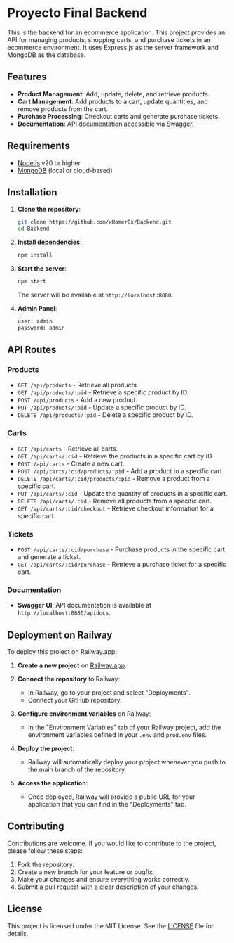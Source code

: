 # Proyecto Final Backend

This is the backend for an ecommerce application. This project provides an API for managing products, shopping carts, and purchase tickets in an ecommerce environment. It uses Express.js as the server framework and MongoDB as the database.

## Features

- **Product Management**: Add, update, delete, and retrieve products.
- **Cart Management**: Add products to a cart, update quantities, and remove products from the cart.
- **Purchase Processing**: Checkout carts and generate purchase tickets.
- **Documentation**: API documentation accessible via Swagger.

## Requirements

- [Node.js](https://nodejs.org/) v20 or higher
- [MongoDB](https://www.mongodb.com/) (local or cloud-based)

## Installation

1. **Clone the repository**:

   ```bash
   git clone https://github.com/xHomerOx/Backend.git
   cd Backend
   ```

2. **Install dependencies**:

   ```bash
   npm install
   ```

3. **Start the server**:

   ```bash
   npm start
   ```

   The server will be available at `http://localhost:8080`.

4. **Admin Panel**:

   ```bash
   user: admin
   password: admin
   ```

## API Routes

### Products

- `GET /api/products` - Retrieve all products.
- `GET /api/products/:pid` - Retrieve a specific product by ID.
- `POST /api/products` - Add a new product.
- `PUT /api/products/:pid` - Update a specific product by ID.
- `DELETE /api/products/:pid` - Delete a specific product by ID.

### Carts

- `GET /api/carts` - Retrieve all carts.
- `GET /api/carts/:cid` - Retrieve the products in a specific cart by ID.
- `POST /api/carts` - Create a new cart.
- `POST /api/carts/:cid/products/:pid` - Add a product to a specific cart.
- `DELETE /api/carts/:cid/products/:pid` - Remove a product from a specific cart.
- `PUT /api/carts/:cid` - Update the quantity of products in a specific cart.
- `DELETE /api/carts/:cid` - Remove all products from a specific cart.
- `GET /api/carts/:cid/checkout` - Retrieve checkout information for a specific cart.

### Tickets

- `POST /api/carts/:cid/purchase` - Purchase products in the specific cart and generate a ticket.
- `GET /api/carts/:cid/purchase` - Retrieve a purchase ticket for a specific cart.

### Documentation

- **Swagger UI**: API documentation is available at `http://localhost:8080/apidocs`.

## Deployment on Railway

To deploy this project on Railway.app:

1. **Create a new project** on [Railway.app](https://railway.app/).

2. **Connect the repository** to Railway:

   - In Railway, go to your project and select "Deployments".
   - Connect your GitHub repository.

3. **Configure environment variables** on Railway:

   - In the "Environment Variables" tab of your Railway project, add the environment variables defined in your `.env` and `prod.env` files.

4. **Deploy the project**:

   - Railway will automatically deploy your project whenever you push to the main branch of the repository.

5. **Access the application**:

   - Once deployed, Railway will provide a public URL for your application that you can find in the "Deployments" tab.

## Contributing

Contributions are welcome. If you would like to contribute to the project, please follow these steps:

1. Fork the repository.
2. Create a new branch for your feature or bugfix.
3. Make your changes and ensure everything works correctly.
4. Submit a pull request with a clear description of your changes.

## License

This project is licensed under the MIT License. See the [LICENSE](LICENSE) file for details.